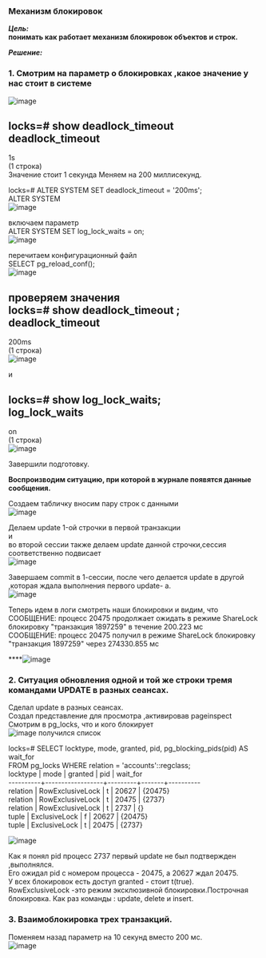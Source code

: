### Механизм блокировок  

***Цель:***  
**понимать как работает механизм блокировок объектов и строк.**  

***Решение:***  

### 1. Смотрим на параметр о блокировках ,какое значение у нас стоит в системе  
![image](https://github.com/13-rus/Otus/assets/120638894/bbac6ed0-899d-489a-82e5-f4720e40ab00)  

locks=# show deadlock_timeout 
deadlock_timeout  
------------------  
1s  
(1 строка)  
Значение стоит 1 секунда
Меняем на 200 миллисекунд.  

locks=# ALTER SYSTEM SET deadlock_timeout = '200ms';  
ALTER SYSTEM  
![image](https://github.com/13-rus/Otus/assets/120638894/588f8f52-a57c-4048-9010-968ef6e41c1c)  

включаем параметр  
ALTER SYSTEM SET log_lock_waits = on;  
![image](https://github.com/13-rus/Otus/assets/120638894/b12d2d1d-99c9-4ae4-b6a0-db064c9cef81)  

перечитаем конфигурационный файл   
SELECT pg_reload_conf();  
![image](https://github.com/13-rus/Otus/assets/120638894/bb50c302-39f5-4aa4-88fd-74f8a95db429)  

проверяем значения  
locks=# show deadlock_timeout ;  
 deadlock_timeout  
------------------  
 200ms  
(1 строка)  
![image](https://github.com/13-rus/Otus/assets/120638894/932935e6-ea0a-4e99-9901-c329790e68cf)


и  

  locks=# show log_lock_waits;  
  log_lock_waits  
----------------  
 on  
(1 строка)  
![image](https://github.com/13-rus/Otus/assets/120638894/9e7e0593-cdba-4ec7-b3ce-714e10827b59)  

Завершили подготовку.  

**Воспроизводим ситуацию, при которой в журнале появятся данные сообщения.**  

Создаем табличку вносим пару строк с данными  
![image](https://github.com/13-rus/Otus/assets/120638894/2303d90f-9b9c-4cd0-9b53-304618393e2b)  

Делаем update 1-ой строчки в первой транзакции  
и  
во второй сессии также делаем update данной строчки,сессия соответственно подвисает    
![image](https://github.com/13-rus/Otus/assets/120638894/6f1dd92a-22d2-4cf7-a0c1-2e3598a6a53e)

Завершаем commit в 1-сессии, после чего делается update в другой ,которая ждала выполнения первого update- a.  
![image](https://github.com/13-rus/Otus/assets/120638894/d71e5d4e-cb0a-4759-bae1-1b91b33d4874)

Теперь идем в логи смотреть наши блокировки  и видим, что  
 СООБЩЕНИЕ:  процесс 20475 продолжает ожидать в режиме ShareLock блокировку "транзакция 1897259" в течение 200.223 мс  
 СООБЩЕНИЕ:  процесс 20475 получил в режиме ShareLock блокировку "транзакция 1897259" через 274330.855 мс  
 
****![image](https://github.com/13-rus/Otus/assets/120638894/751a86b4-52c6-419e-abfe-4005aa697eda)

### 2. Ситуация обновления одной и той же строки тремя командами UPDATE в разных сеансах.  
Сделал update в разных сеансах.  
Создал представление для просмотра ,активировав pageinspect  
Смотрим в pg_locks, что и кого блокирует  
![image](https://github.com/13-rus/Otus/assets/120638894/72ceda99-b781-41c5-b9f1-e0a362f88edd)
получился список  

locks=# SELECT locktype, mode, granted, pid, pg_blocking_pids(pid) AS wait_for  
FROM pg_locks WHERE relation = 'accounts'::regclass;  
 locktype |       mode       | granted |  pid  | wait_for  
----------+------------------+---------+-------+----------  
 relation | RowExclusiveLock | t       | 20627 | {20475}  
 relation | RowExclusiveLock | t       | 20475 | {2737}  
 relation | RowExclusiveLock | t       |  2737 | {}  
 tuple    | ExclusiveLock    | f       | 20627 | {20475}  
 tuple    | ExclusiveLock    | t       | 20475 | {2737}  

![image](https://github.com/13-rus/Otus/assets/120638894/c8b153ba-4889-4cf5-8155-ccaad6c10313)

Как я понял pid процесс 2737  первый update не был подтвержден ,выполнялся.  
Его ожидал pid с номером процесса - 20475, а 20627 ждал 20475.  
У всех блокировок есть доступ granted - стоит t(true).  
RowExclusiveLock  -это режим эксклюзивной блокировки.Построчная блокировка. Как раз команды : update, delete и insert.  
 
### 3. Взаимоблокировка трех транзакций.  
Поменяем назад параметр на 10 секунд вместо 200 мс.  
![image](https://github.com/13-rus/Otus/assets/120638894/147581cc-664e-4d77-8e89-02fe1b0b21a1)



